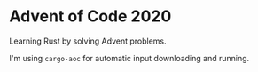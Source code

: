 # Advent of Code 2020
Learning Rust by solving Advent problems.

I'm using `cargo-aoc` for automatic input downloading and running.
